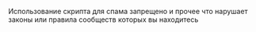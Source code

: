 Использование скрипта для спама запрещено и прочее что нарушает законы или правила сообществ которых вы находитесь
